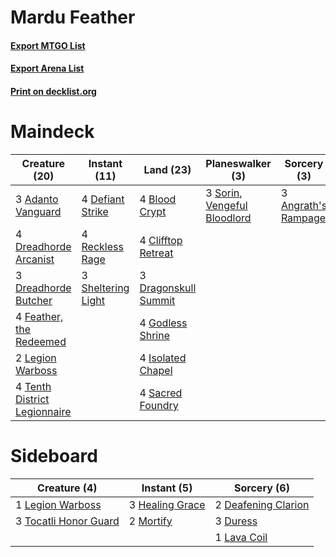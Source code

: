 # Mardu Feather

#### [Export MTGO List](../collection/Mardu%20Feather/Mardu%20Feather.txt)
#### [Export Arena List](../collection/Mardu%20Feather/Mardu%20Feather_arena.txt)
#### [Print on decklist.org](http://decklist.org/?deckmain=3%09Adanto%20Vanguard%0A3%09Angrath's%20Rampage%0A4%09Blood%20Crypt%0A4%09Clifftop%20Retreat%0A4%09Defiant%20Strike%0A3%09Dragonskull%20Summit%0A4%09Dreadhorde%20Arcanist%0A3%09Dreadhorde%20Butcher%0A4%09Feather,%20the%20Redeemed%0A4%09Godless%20Shrine%0A4%09Isolated%20Chapel%0A2%09Legion%20Warboss%0A4%09Reckless%20Rage%0A4%09Sacred%20Foundry%0A3%09Sheltering%20Light%0A3%09Sorin,%20Vengeful%20Bloodlord%0A4%09Tenth%20District%20Legionnaire&deckside=2%09Deafening%20Clarion%0A3%09Duress%0A3%09Healing%20Grace%0A1%09Lava%20Coil%0A1%09Legion%20Warboss%0A2%09Mortify%0A3%09Tocatli%20Honor%20Guard)
# Maindeck

|                                             Creature (20)                                             |                                        Instant (11)                                         |                                           Land (23)                                           |                                           Planeswalker (3)                                           |                                         Sorcery (3)                                          |
|-------------------------------------------------------------------------------------------------------|---------------------------------------------------------------------------------------------|-----------------------------------------------------------------------------------------------|------------------------------------------------------------------------------------------------------|----------------------------------------------------------------------------------------------|
|3 [Adanto Vanguard](http://gatherer.wizards.com/Pages/Card/Details.aspx?multiverseid=435152)           |4 [Defiant Strike](http://gatherer.wizards.com/Pages/Card/Details.aspx?multiverseid=386515)  |4 [Blood Crypt](http://gatherer.wizards.com/Pages/Card/Details.aspx?multiverseid=97102)        |3 [Sorin, Vengeful Bloodlord](http://gatherer.wizards.com/Pages/Card/Details.aspx?multiverseid=461144)|3 [Angrath's Rampage](http://gatherer.wizards.com/Pages/Card/Details.aspx?multiverseid=461112)|
|4 [Dreadhorde Arcanist](http://gatherer.wizards.com/Pages/Card/Details.aspx?multiverseid=461052)       |4 [Reckless Rage](http://gatherer.wizards.com/Pages/Card/Details.aspx?multiverseid=439767)   |4 [Clifftop Retreat](http://gatherer.wizards.com/Pages/Card/Details.aspx?multiverseid=443127)  |                                                                                                      |                                                                                              |
|3 [Dreadhorde Butcher](http://gatherer.wizards.com/Pages/Card/Details.aspx?multiverseid=461121)        |3 [Sheltering Light](http://gatherer.wizards.com/Pages/Card/Details.aspx?multiverseid=435187)|3 [Dragonskull Summit](http://gatherer.wizards.com/Pages/Card/Details.aspx?multiverseid=420909)|                                                                                                      |                                                                                              |
|4 [Feather, the Redeemed](http://gatherer.wizards.com/Pages/Card/Details.aspx?multiverseid=461124)     |                                                                                             |4 [Godless Shrine](http://gatherer.wizards.com/Pages/Card/Details.aspx?multiverseid=405099)    |                                                                                                      |                                                                                              |
|2 [Legion Warboss](http://gatherer.wizards.com/Pages/Card/Details.aspx?multiverseid=452859)            |                                                                                             |4 [Isolated Chapel](http://gatherer.wizards.com/Pages/Card/Details.aspx?multiverseid=443129)   |                                                                                                      |                                                                                              |
|4 [Tenth District Legionnaire](http://gatherer.wizards.com/Pages/Card/Details.aspx?multiverseid=461149)|                                                                                             |4 [Sacred Foundry](http://gatherer.wizards.com/Pages/Card/Details.aspx?multiverseid=405106)    |                                                                                                      |                                                                                              |


# Sideboard

|                                          Creature (4)                                          |                                       Instant (5)                                        |                                         Sorcery (6)                                          |
|------------------------------------------------------------------------------------------------|------------------------------------------------------------------------------------------|----------------------------------------------------------------------------------------------|
|1 [Legion Warboss](http://gatherer.wizards.com/Pages/Card/Details.aspx?multiverseid=452859)     |3 [Healing Grace](http://gatherer.wizards.com/Pages/Card/Details.aspx?multiverseid=442908)|2 [Deafening Clarion](http://gatherer.wizards.com/Pages/Card/Details.aspx?multiverseid=452915)|
|3 [Tocatli Honor Guard](http://gatherer.wizards.com/Pages/Card/Details.aspx?multiverseid=435194)|2 [Mortify](http://gatherer.wizards.com/Pages/Card/Details.aspx?multiverseid=420829)      |3 [Duress](http://gatherer.wizards.com/Pages/Card/Details.aspx?multiverseid=14557)            |
|                                                                                                |                                                                                          |1 [Lava Coil](http://gatherer.wizards.com/Pages/Card/Details.aspx?multiverseid=452858)        |

